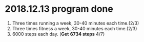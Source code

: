 # 2018.12.13 program done


 
1. Three times running a week, 30-40 minutes each time.(2/3)
2. Three times fitness a week, 30-40 minutes each time.(2/3)
3. 6000 steps each day. (**Get** **6734 steps** 4/7)
